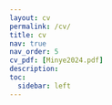 ```yaml
---
layout: cv
permalink: /cv/
title: cv
nav: true
nav_order: 5
cv_pdf: [Minye2024.pdf]
description:
toc:
  sidebar: left
---
```

